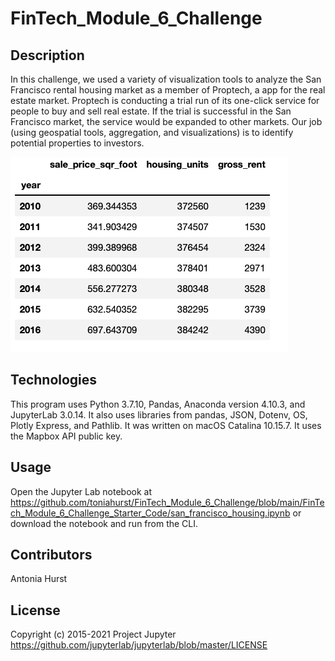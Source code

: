 # FinTech_Module_6_Challenge

## Description

In this challenge, we used a variety of visualization tools to analyze the San Francisco rental housing market as a member of Proptech, a app for the real estate market. Proptech is conducting a trial run of its one-click service for people to buy and sell real estate. If the trial is successful in the San Francisco market, the service would be expanded to other markets. Our job (using geospatial tools, aggregation, and visualizations) is to identify potential properties to investors.

![Fig. 1](https://github.com/toniahurst/FinTech_Module_6_Challenge/blob/main/Fig.%201.png)


## Technologies

This program uses Python 3.7.10, Pandas, Anaconda version 4.10.3, and JupyterLab 3.0.14. It also uses libraries from pandas, JSON, Dotenv, OS, Plotly Express, and Pathlib. It was written on macOS Catalina 10.15.7. It uses the Mapbox API public key.

## Usage

Open the Jupyter Lab notebook at https://github.com/toniahurst/FinTech_Module_6_Challenge/blob/main/FinTech_Module_6_Challenge_Starter_Code/san_francisco_housing.ipynb or download the notebook and run from the CLI.

## Contributors

Antonia Hurst

## License
Copyright (c) 2015-2021 Project Jupyter https://github.com/jupyterlab/jupyterlab/blob/master/LICENSE

